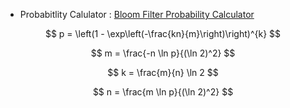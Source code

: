 - Probabitlity Calulator : [Bloom Filter Probability Calculator](https://hur.st/bloomfilter/?n=1000000&p=0.01&m=10000000)


$$
p = \left(1 - \exp\left(-\frac{kn}{m}\right)\right)^{k}
$$

$$
m = \frac{-n \ln p}{(\ln 2)^2}
$$

$$
k = \frac{m}{n} \ln 2
$$

$$
n = \frac{m \ln p}{(\ln 2)^2}
$$